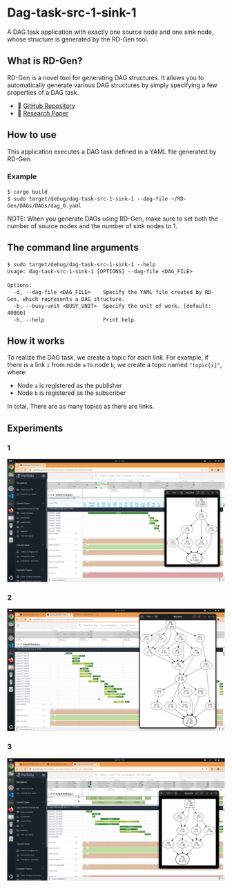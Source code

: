 # Dag-task-src-1-sink-1

A DAG task application with exactly one source node and one sink node, whose structure is generated by the RD-Gen tool.

## What is RD-Gen?

RD-Gen is a novel tool for generating DAG structures.
It allows you to automatically generate various DAG structures by simply specifying a few properties of a DAG task.

- 🔗 [GitHub Repository](https://github.com/azu-lab/RD-Gen)  
- 📄 [Research Paper](https://ieeexplore.ieee.org/document/10197013)

## How to use

This application executes a DAG task defined in a YAML file generated by RD-Gen.

### Example

```
$ cargo build
$ sudo target/debug/dag-task-src-1-sink-1 --dag-file ~/RD-Gen/DAGs/DAGs/dag_0.yaml
```

NOTE: When you generate DAGs using RD-Gen, make sure to set both the number of source nodes and the number of sink nodes to 1.

## The command line arguments

```
$ sudo target/debug/dag-task-src-1-sink-1 --help
Usage: dag-task-src-1-sink-1 [OPTIONS] --dag-file <DAG_FILE>

Options:
  -d, --dag-file <DAG_FILE>    Specify the YAML file created by RD-Gen, which represents a DAG structure.
  -b, --busy-unit <BUSY_UNIT>  Specify the unit of work. [default: 40000]
  -h, --help                   Print help
```

## How it works

To realize the DAG task, we create a topic for each link.
For example, if there is a link `i` from node `a` to node `b`, we create a topic named `"topic{i}"`, where:

- Node `a` is registered as the publisher
- Node `b` is registered as the subscriber

In total, There are as many topics as there are links.

## Experiments

### 1

![](img/1.png)

### 2

![](img/2.png)

### 3

![](img/3.png)
